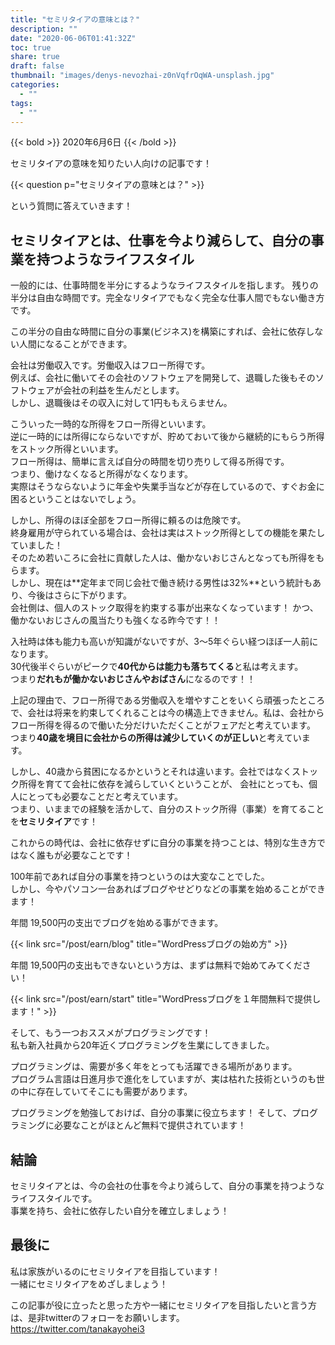 ```yaml
---
title: "セミリタイアの意味とは？"
description: ""
date: "2020-06-06T01:41:32Z"
toc: true
share: true
draft: false
thumbnail: "images/denys-nevozhai-z0nVqfrOqWA-unsplash.jpg"
categories:
  - ""
tags:
  - ""
---
```


{{< bold >}}
2020年6月6日
{{< /bold >}}

セミリタイアの意味を知りたい人向けの記事です！

<!--more-->

{{< question p="セミリタイアの意味とは？" >}}

という質問に答えていきます！  

## セミリタイアとは、仕事を今より減らして、自分の事業を持つようなライフスタイル

一般的には、仕事時間を半分にするようなライフスタイルを指します。
残りの半分は自由な時間です。完全なリタイアでもなく完全な仕事人間でもない働き方です。  

この半分の自由な時間に自分の事業(ビジネス)を構築にすれば、会社に依存しない人間になることができます。  

会社は労働収入です。労働収入はフロー所得です。  
例えば、会社に働いてその会社のソフトウェアを開発して、退職した後もそのソフトウェアが会社の利益を生んだとします。  
しかし、退職後はその収入に対して1円ももえらません。  

こういった一時的な所得をフロー所得といいます。  
逆に一時的には所得にならないですが、貯めておいて後から継続的にもらう所得をストック所得といいます。  
フロー所得は、簡単に言えば自分の時間を切り売りして得る所得です。  
つまり、働けなくなると所得がなくなります。  
実際はそうならないように年金や失業手当などが存在しているので、すぐお金に困るということはないでしょう。  

しかし、所得のほぼ全部をフロー所得に頼るのは危険です。  
終身雇用が守られている場合は、会社は実はストック所得としての機能を果たしていました！  
そのため若いころに会社に貢献した人は、働かないおじさんとなっても所得をもらます。  
しかし、現在は**定年まで同じ会社で働き続ける男性は32%**という統計もあり、今後はさらに下がります。  
会社側は、個人のストック取得を約束する事が出来なくなっています！
かつ、働かないおじさんの風当たりも強くなる昨今です！！

入社時は体も能力も高いが知識がないですが、3～5年ぐらい経つほぼ一人前になります。  
30代後半ぐらいがピークで**40代からは能力も落ちてくる**と私は考えます。  
つまり**だれもが働かないおじさんやおばさん**になるのです！！

上記の理由で、フロー所得である労働収入を増やすことをいくら頑張ったところで、会社は将来を約束してくれることは今の構造上できません。私は、会社からフロー所得を得るので働いた分だけいただくことがフェアだと考えています。 
つまり**40歳を境目に会社からの所得は減少していくのが正しい**と考えています。  

しかし、40歳から貧困になるかというとそれは違います。会社ではなくストック所得を育てて会社に依存を減らしていくということが、
会社にとっても、個人にとっても必要なことだと考えています。  
つまり、いままでの経験を活かして、自分のストック所得（事業）を育てることを**セミリタイア**です！

これからの時代は、会社に依存せずに自分の事業を持つことは、特別な生き方ではなく誰もが必要なことです！  

100年前であれば自分の事業を持つというのは大変なことでした。  
しかし、今やパソコン一台あればブログやせどりなどの事業を始めることができます！

年間 19,500円の支出でブログを始める事ができます。

{{< link src="/post/earn/blog" title="WordPressブログの始め方" >}}

年間 19,500円の支出もできないという方は、まずは無料で始めてみてください！

{{< link src="/post/earn/start" title="WordPressブログを１年間無料で提供します！" >}}

そして、もう一つおススメがプログラミングです！  
私も新入社員から20年近くプログラミングを生業にしてきました。  

プログラミングは、需要が多く年をとっても活躍できる場所があります。  
プログラム言語は日進月歩で進化をしていますが、実は枯れた技術というのも世の中に存在していてそこにも需要があります。　　

プログラミングを勉強しておけば、自分の事業に役立ちます！
そして、プログラミングに必要なことがほとんど無料で提供されています！

## 結論

セミリタイアとは、今の会社の仕事を今より減らして、自分の事業を持つようなライフスタイルです。  
事業を持ち、会社に依存したい自分を確立しましょう！

## 最後に

私は家族がいるのにセミリタイアを目指しています！  
一緒にセミリタイアをめざしましょう！

この記事が役に立ったと思った方や一緒にセミリタイアを目指したいと言う方は、是非twitterのフォローをお願いします。  
https://twitter.com/tanakayohei3
